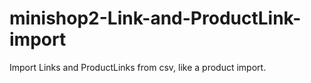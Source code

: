 # minishop2-Link-and-ProductLink-import

Import Links and ProductLinks from csv, like a product import.
